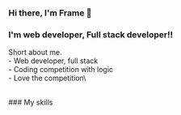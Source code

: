### Hi there, I'm Frame 👋

### I'm web developer, Full stack developer!!
  Short about me.\
      - Web developer, full stack\
      - Coding competition with logic\
      - Love the competition\

<br/>
### My skills
